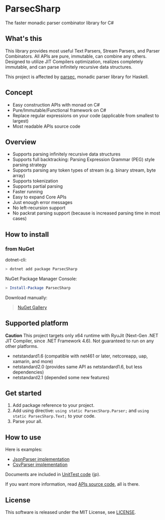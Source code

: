 # ParsecSharp
The faster monadic parser combinator library for C#


## What's this
This library provides most useful Text Parsers, Stream Parsers, and Parser Combinators.
All APIs are pure, immutable, can combine any others.
Designed to utilize JIT Compilers optimization, realizes completely immutable, and can parse infinitely recursive data structures.

This project is affected by [parsec](https://hackage.haskell.org/package/parsec), monadic parser library for Haskell.


## Concept
* Easy construction APIs with monad on C#
* Pure/Immutable/Functional framework on C#
* Replace regular expressions on your code (applicable from smallest to largest)
* Most readable APIs source code


## Overview
* Supports parsing infinitely recursive data structures
* Supports full backtracking: Parsing Expression Grammar (PEG) style parsing strategy
* Supports parsing any token types of stream (e.g. binary stream, byte array)
* Supports tokenization
* Supports partial parsing
* Faster running
* Easy to expand Core APIs
* Just enough error messages
* No left-recursion support
* No packrat parsing support (because is increased parsing time in most cases)


## How to install

### from NuGet
dotnet-cli:

```sh
> dotnet add package ParsecSharp
```

NuGet Package Manager Console:

```powershell
> Install-Package ParsecSharp
```

Download manually:

> [NuGet Gallery](https://www.nuget.org/packages/ParsecSharp/)


## Supported platform
**Caution** This project targets only x64 runtime with RyuJit (Next-Gen .NET JIT Compiler, since .NET Framework 4.6). Not guaranteed to run on any other platforms.

* netstandard1.6 (compatible with net461 or later, netcoreapp, uap, xamarin, and more)
* netstandard2.0 (provides same API as netstandard1.6, but less dependencies)
* netstandard2.1 (depended some new features)


## Get started
1. Add package reference to your project.
2. Add using directive: `using static ParsecSharp.Parser;` and `using static ParsecSharp.Text;` to your code.
3. Parse your all.


## How to use
Here is examples:

* [JsonParser implementation](ParsecSharp.Examples/JsonParser.cs)
* [CsvParser implementation](ParsecSharp.Examples/CsvParser.cs)

Documents are included in [UnitTest code](UnitTest.ParsecSharp/ParserTest.cs) (jp).

If you want more information, read [APIs source code](ParsecSharp/Parser), all is there.


## License
This software is released under the MIT License, see [LICENSE](LICENSE).
